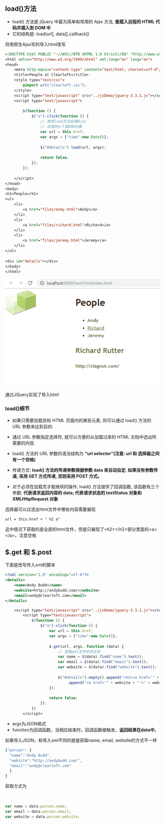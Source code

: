 ## load()方法

- load() 方法是 jQuery 中最为简单和常用的 Ajax 方法, **能载入远程的 HTML 代码并插入到 DOM 中**
- 它的结构是:   load(url[, data][,callback])

将用原生Ajax写的导入html改写

```jsp
<!DOCTYPE html PUBLIC "-//W3C//DTD XHTML 1.0 Strict//EN" "http://www.w3.org/TR/xhtml1/DTD/xhtml1-strict.dtd">
<html xmlns="http://www.w3.org/1999/xhtml" xml:lang="en" lang="en">
<head>
    <meta http-equiv="content-type" content="text/html; charset=utf-8"/>
    <title>People at Clearleft</title>
    <style type="text/css">
        @import url("clearleft.css");
    </style>
    <script type="text/javascript" src="../jsDemo/jquery-3.3.1.js"></script>
    <script type="text/javascript">

        $(function () {
            $("a").click(function () {
                // 使用load方法处理Ajax
                // 这里的url是DOM对象
                var url = this.href;
                var args = {"time":new Date()};

                $("#details").load(url, args);

                return false;
            });
        });

    </script>
</head>
<body>
<h1>People</h1>
<ul>
    <li>
        <a href="files/andy.html">Andy</a>
    </li>
    <li>
        <a href="files/richard.html">Richard</a>
    </li>
    <li>
        <a href="files/jeremy.html">Jeremy</a>
    </li>
</ul>

<div id="details"></div>
</body>
</html>
```

![](pic/Snipaste_2019-03-21_19-01-31.png)

通过JQuery实现了导入html

### load()细节

- 如果只需要加载目标 HTML 页面内的某些元素, 则可以通过 load() 方法的 URL 参数来达到目的. 
- 通过 URL 参数指定选择符, 就可以方便的从加载过来的 HTML 文档中选出所需要的内容. 
- load() 方法的 URL 参数的语法结构为 **“url selector”(注意: url 和 选择器之间有一个空格)**

- 传递方式: **load() 方法的传递参数根据参数 data 来自动自定. 如果没有参数传递, 采用 GET 方式传递, 否则采用 POST 方式。**
- 对于必须在加载完才能继续的操作, load() 方法提供了回调函数, 该函数有三个参数: **代表请求返回内容的 data; 代表请求状态的 textStatus 对象和 XMLHttpRequest 对象**


选择器可以过滤出html文件中哪些内容需要展现

```jsp
url = this.href + " h2 a"
```

这中情况下获取的是全部的html文件，但是只展现了\<h2>\</h2>部分里面的\<a>\</a>。注意空格

## $.get 和 $.post

下面是改写传入xml的脚本

```xml
<?xml version="1.0" encoding="utf-8"?>
<details>
    <name>Andy Budd</name>
    <website>http://andybudd.com/</website>
    <email>andy@clearleft.com</email>
</details>
```

```jsp
	<script type="text/javascript" src="../jsDemo/jquery-3.3.1.js"></script>
        <script type="text/javascript">
            $(function () {
                $("a").click(function () {
                    var url = this.href;
                    var args = {"time":new Date()};

                    $.get(url, args, function (data) {
                        // 获取xml文件中的文本
                        var name = $(data).find("name").text();
                        var email = $(data).find("email").text();
                        var website = $(data).find("website").text();

                        $("#details").empty().append("<h2><a href='" + email + "'>" + name + "</a></h2>")
                            .append("<a href='" + website + "'>" + website + "</a>");
                    });

                    return false;
                });
            })
        </script>
```

- args为JSON格式
- function为回调函数，当相应结束时，回调函数被触发，**返回结果在data中**。


如果导入JSON，和导入xml不同的就是获取name, email, website的方式不一样

```js
{"person": {
  "name":"Andy Budd",
  "website":"http://andybudd.com/",
  "email":"andy@clearleft.com"
  }
}
```

获取方式为

```js


var name = data.person.name;
var email = data.person.email;
var website = data.person.website;
```